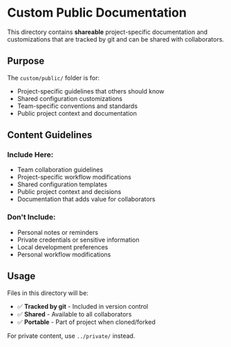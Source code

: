 # Custom Public Documentation

This directory contains **shareable** project-specific documentation and customizations that are tracked by git and can be shared with collaborators.

## Purpose

The `custom/public/` folder is for:
- Project-specific guidelines that others should know
- Shared configuration customizations
- Team-specific conventions and standards
- Public project context and documentation

## Content Guidelines

### Include Here:
- Team collaboration guidelines
- Project-specific workflow modifications
- Shared configuration templates
- Public project context and decisions
- Documentation that adds value for collaborators

### Don't Include:
- Personal notes or reminders
- Private credentials or sensitive information
- Local development preferences
- Personal workflow modifications

## Usage

Files in this directory will be:
- ✅ **Tracked by git** - Included in version control
- ✅ **Shared** - Available to all collaborators
- ✅ **Portable** - Part of project when cloned/forked

For private content, use `../private/` instead. 